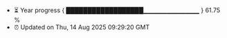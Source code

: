 - ⏳ Year progress { ██████████████████▁▁▁▁▁▁▁▁▁▁▁▁ } 61.75 %
- ⏰ Updated on Thu, 14 Aug 2025 09:29:20 GMT

